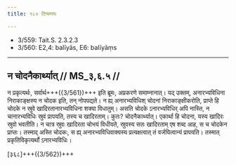 ```yaml
---
title: १८० टिप्पणयः

---
```

- 3/559: Tait.S. 2.3.2.3
- 3/560: E2,4: balīyās, E6: balīyāṃs

____________________________________________


## न चोदनैकार्थ्यात् // MS_३,६.५ //

न प्रकृत्यर्थः, सर्वार्थ+++({3/561})+++ इति ब्रूमः, अप्रकरणे समाम्नानात्। यद् उक्तम्, अनारभ्यविधिना निराकाङ्क्षस्य न चोदक इति, तन् नोपपद्यते। न ह्य् अनारभ्यविधिश् चोदनां निराकाङ्क्षीकरोति, प्राप्ते हि चोदके न स्रुवे खादिरतानारभ्यविधिना शक्या विधातुम्। असति चोदके ऽनारभ्यविधिर् अपि नास्ति, न चानारभ्यविधिः स्रुवं प्रापयति, तस्य च खादिरताम्। कुतः? चोदनैकार्थ्यात्। एकार्था हि चोदना, यस्य खादिरः स्रुवो भवतीति। न चात्र स्रुवः खादिरता चोभयं विधीयते, स्रुवस्य सतः खादिरताम् एष शब्द आह, स च चोदकेन प्राप्तः। तस्माद् अस्ति चोदकः, स ह्य् अनारभ्यविधिवाक्यस्य प्रत्यक्षत्वात् तं वर्जयित्वान्यं प्रापयति। तस्मात् प्रकृतिविकृत्यर्थो ऽनारभ्यविधिः।

[३६८]+++({3/562})+++